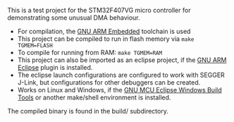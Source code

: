 This is a test project for the STM32F407VG micro controller for demonstrating some unusual DMA behaviour.

* For compilation, the [GNU ARM Embedded](https://developer.arm.com/open-source/gnu-toolchain/gnu-rm) toolchain is used
* This project can be compiled to run in flash memory via
  ```make TGMEM=FLASH```
* To compile for running from RAM:
  ```make TGMEM=RAM```
* This project can also be imported as an eclipse project, if the [GNU ARM Eclipse](http://gnuarmeclipse.github.io/) plugin is installed.
* The eclipse launch configurations are configured to work with SEGGER J-Link, but configurations for other debuggers can be created.
* Works on Linux and Windows, if the [GNU MCU Eclipse Windows Build Tools](https://gnu-mcu-eclipse.github.io/windows-build-tools/download/) or another make/shell environment is installed. 

The compiled binary is found in the build/ subdirectory.